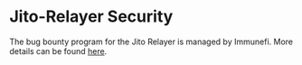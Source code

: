 # Jito-Relayer Security

The bug bounty program for the Jito Relayer is managed by Immunefi. More details can be found [here](https://immunefi.com/bug-bounty/jito/information/).